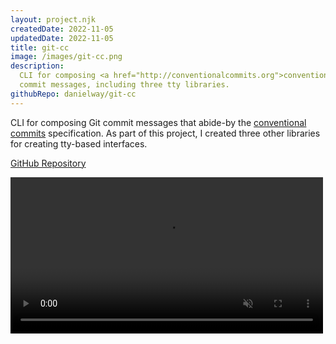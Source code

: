 ```yaml
---
layout: project.njk
createdDate: 2022-11-05
updatedDate: 2022-11-05
title: git-cc
image: /images/git-cc.png
description:
  CLI for composing <a href="http://conventionalcommits.org">conventional</a>
  commit messages, including three tty libraries.
githubRepo: danielway/git-cc
---
```


CLI for composing Git commit messages that abide-by the
<a href="http://conventionalcommits.org">conventional commits</a> specification.
As part of this project, I created three other libraries for creating tty-based
interfaces.

[GitHub Repository](https://github.com/danielway/git-cc)

<video autoplay loop muted playsinline width="500px">
    <source src="https://user-images.githubusercontent.com/1724257/200127461-176898e8-1216-4c94-bc72-630a2fdb995e.mov" type="video/mp4">
</video>
